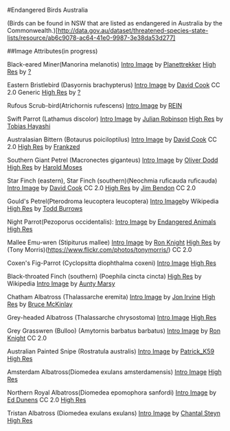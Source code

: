 #Endangered Birds Australia

(Birds can be found in NSW that are listed as endangered in Australia by the Commonwealth.)[http://data.gov.au/dataset/threatened-species-state-lists/resource/ab6c9078-ac64-41e0-9987-3e38da53d277]


##Image Attributes(in progress)

Black-eared Miner(Manorina melanotis)
[Intro Image](https://flic.kr/p/8LkeCd) by [Planettrekker](https://www.flickr.com/photos/planettrekker/)
[High Res]() by [?]()

Eastern Bristlebird (Dasyornis brachypterus)
[Intro Image](https://flic.kr/p/ckjKfo) by [David Cook](https://flic.kr/p/4UUpTw) CC 2.0 Generic
[High Res]() by [?]()

Rufous Scrub-bird(Atrichornis rufescens)
[Intro Image](https://flic.kr/p/eS75to) by [REIN](https://www.flickr.com/photos/reinmage/)

Swift Parrot (Lathamus discolor) 
[Intro Image](https://flic.kr/p/8B7f6P) by [Julian Robinson](https://www.flickr.com/photos/ozjulian/)
[High Res](https://flic.kr/p/4HggAb) by [Tobias Hayashi](https://www.flickr.com/photos/callocephalon/)

Australasian Bittern (Botaurus poiciloptilus)
[Intro Image](https://flic.kr/p/ormTq2) by [David Cook](https://www.flickr.com/photos/frankzed/) CC 2.0
[High Res](https://flic.kr/p/uwkaWA) by [Frankzed](https://www.flickr.com/photos/frankzed/)

Southern Giant Petrel (Macronectes giganteus)
[Intro Image](https://flic.kr/p/dGZLrv) by [Oliver Dodd](https://www.flickr.com/photos/oliverdodd/)
[High Res](https://flic.kr/p/kqb1ai) by [Harold Moses](https://www.flickr.com/photos/mosesharold/)

Star Finch (eastern), Star Finch (southern)(Neochmia ruficauda ruficauda)
[Intro Image](https://flic.kr/p/8Qn9jB) by [David Cook](https://www.flickr.com/photos/kookr/) CC 2.0
[High Res](https://flic.kr/p/uByw92) by [Jim Bendon](https://www.flickr.com/photos/jim_bendon_1957/) CC 2.0

Gould's Petrel(Pterodroma leucoptera leucoptera)
[Intro Image](https://upload.wikimedia.org/wikipedia/commons/3/35/Gould%27s_Petrel-off_Southport_Qld-15April2012.jpg)by Wikipedia
[High Res](https://flic.kr/p/dN1mWz) by [Todd Burrows](https://www.flickr.com/photos/toddburrows/)


Night Parrot(Pezoporus occidentalis):
[Intro Image](http://www.endangered-animals.com.au/night-parrot.htm) by [Endangered Animals](http://www.endangered-animals.com.au/)
[High Res](https://upload.wikimedia.org/wikipedia/commons/2/26/Pezoporus_occidentalis.jpg)

Mallee Emu-wren (Stipiturus mallee)
[Intro Image](https://flic.kr/p/diYjwY) by [Ron Knight](https://www.flickr.com/photos/sussexbirder/)
[High Res](https://flic.kr/p/4b9JJc) by (Tony Morris)(https://www.flickr.com/photos/tonymorris/) CC 2.0

Coxen's Fig-Parrot (Cyclopsitta diophthalma coxeni)
[Intro Image](https://upload.wikimedia.org/wikipedia/commons/5/5e/Cyclopsitta_diophthalma_-Mossman_Gorge,_Daintree_National_Park,_Queensland,_Australia_-male-8.jpg)
[High Res](https://upload.wikimedia.org/wikipedia/commons/b/b3/Cyclopsitta_diophthalma_-Birdworld_Kuranda%2C_Queensland%2C_Australia_-male-8a.jpg)

Black-throated Finch (southern) (Poephila cincta cincta)
[High Res](https://en.wikipedia.org/wiki/Black-throated_finch#/media/File:Poephila_cincta_-Baltimore_Aquarium,_Baltimore,_Maryland,_USA-8a.jpg) by Wikipedia
[Intro Image](https://flic.kr/p/9qfMzH) by [Aunty Marsy](https://www.flickr.com/photos/auntymarsy/)

Chatham Albatross (Thalassarche eremita)
[Intro Image](https://flic.kr/p/8UexwV) by [Jon Irvine](https://flic.kr/p/8UexwV)
[High Res](https://flic.kr/p/pB3vg7) by [Bruce McKinlay](https://www.flickr.com/photos/98212195@N00/)

Grey-headed Albatross (Thalassarche chrysostoma)
[Intro Image](https://en.wikipedia.org/wiki/Grey-headed_albatross#/media/File:Thalassarche_chrysostoma_-_SE_Tasmania.jpg)
[High Res](https://upload.wikimedia.org/wikipedia/commons/4/43/Thalassarche_chrysostoma_-Southern_Ocean%2C_Drakes_Passage_-flying-8_%281%29.jpg)

Grey Grasswren (Bulloo) (Amytornis barbatus barbatus)
[Intro Image](https://flic.kr/p/diYmzg) by [Ron Knight](https://www.flickr.com/photos/sussexbirder/) CC 2.0


Australian Painted Snipe (Rostratula australis)
[Intro Image](https://flic.kr/p/dQDDLd) by [Patrick_K59](https://www.flickr.com/photos/patrick_k59/)
[High Res](https://flic.kr/p/dUx4r5)

Amsterdam Albatross(Diomedea exulans amsterdamensis)
[Intro Image](https://upload.wikimedia.org/wikipedia/commons/thumb/f/f2/Albatros_d%27amsterdam_poussin.jpg/500px-Albatros_d%27amsterdam_poussin.jpg)
[High Res](https://en.wikipedia.org/wiki/Amsterdam_albatross#/media/File:Albatros_d%27amsterdam.jpg)


Northern Royal Albatross(Diomedea epomophora sanfordi)
[Intro Image](https://flic.kr/p/qavMD1) by [Ed Dunens](https://www.flickr.com/photos/blachswan/) CC 2.0
[High Res](https://en.wikipedia.org/wiki/Northern_royal_albatross#/media/File:Diomedea_sanfordi_-_SE_Tasmania.jpg)


Tristan Albatross (Diomedea exulans exulans)
[Intro Image](https://flic.kr/p/6aFUqB) by [Chantal Steyn](https://www.flickr.com/photos/chantal_steyn/)
[High Res](https://upload.wikimedia.org/wikipedia/commons/thumb/c/c4/Diomedea_exulans_in_flight_-_SE_Tasmania.jpg/440px-Diomedea_exulans_in_flight_-_SE_Tasmania.jpg)
